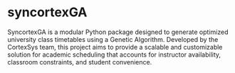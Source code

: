 # syncortexGA
SyncortexGA is a modular Python package designed to generate optimized university class timetables using a Genetic Algorithm. Developed by the CortexSys team, this project aims to provide a scalable and customizable solution for academic scheduling that accounts for instructor availability, classroom constraints, and student convenience.
